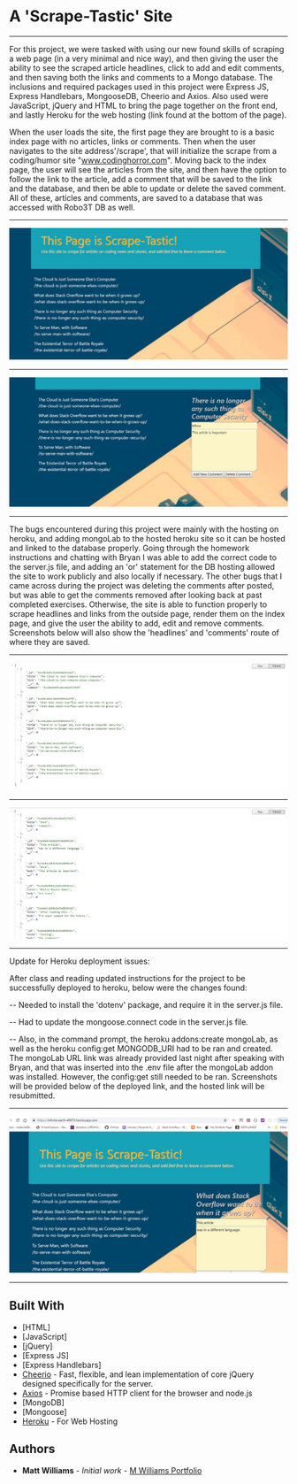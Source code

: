 # A 'Scrape-Tastic' Site
___

For this project, we were tasked with using our new found skills of scraping a web page (in a very minimal and nice way), and then giving the user the ability to see the scraped article headlines, click to add and edit comments, and then saving both the links and comments to a Mongo database.  The inclusions and required packages used in this project were Express JS, Express Handlebars, MongooseDB, Cheerio and Axios.  Also used were JavaScript, jQuery and HTML to bring the page together on the front end, and lastly Heroku for the web hosting (link found at the bottom of the page).

When the user loads the site, the first page they are brought to is a basic index page with no articles, links or comments.  Then when the user navigates to the site address'/scrape', that will initialize the scrape from a coding/humor site "www.codinghorror.com".  Moving back to the index page, the user will see the articles from the site, and then have the option to follow the link to the article, add a comment that will be saved to the link and the database, and then be able to update or delete the saved comment.  All of these, articles and comments, are saved to a database that was accessed with Robo3T DB as well.
___
![scrape-tastic-after-scrape](assets/img/scrape-tastic-after-scrape.jpg)
___
![scrape-tastic-add-edit-comment](assets/img/scrape-tastic-add-edit-comment.jpg)
___

The bugs encountered during this project were mainly with the hosting on heroku, and adding mongoLab to the hosted heroku site so it can be hosted and linked to the database properly.  Going through the homework instructions and chatting with Bryan I was able to add the correct code to the server.js file, and adding an 'or' statement for the DB hosting allowed the site to work publicly and also locally if necessary.  The other bugs that I came across during the project was deleting the comments after posted, but was able to get the comments removed after looking back at past completed exercises.  Otherwise, the site is able to function properly to scrape headlines and links from the outside page, render them on the index page, and give the user the ability to add, edit and remove comments.  Screenshots below will also show the 'headlines' and 'comments' route of where they are saved.
___
![scrape-tastic-headlines](assets/img/scrape-tastic-headlines.jpg)
___
![scrape-tastic-comments](assets/img/scrape-tastic-comments.jpg)

___

Update for Heroku deployment issues:

After class and reading updated instructions for the project to be successfully deployed to heroku, below were the changes found:

-- Needed to install the 'dotenv' package, and require it in the server.js file.

-- Had to update the mongoose.connect code in the server.js file.

-- Also, in the command prompt, the heroku addons:create mongoLab, as well as the heroku config:get MONGODB_URI had to be ran and created.  The mongoLab URL link was already provided last night after speaking with Bryan, and that was inserted into the .env file after the mongoLab addon was installed.  However, the config:get still needed to be ran.  Screenshots will be provided below of the deployed link, and the hosted link will be resubmitted.
___
![scrape-tastic-heroku-link](assets/img/scrape-tastic-heroku-link.jpg)
___

## Built With

* [HTML]
* [JavaScript]
* [jQuery]
* [Express JS]
* [Express Handlebars]
* [Cheerio](https://github.com/cheeriojs/cheerio) - Fast, flexible, and lean implementation of core jQuery designed specifically for the server.
* [Axios](https://www.npmjs.com/package/axios) - Promise based HTTP client for the browser and node.js
* [MongoDB]
* [Mongoose]
* [Heroku](https://infinite-earth-49673.herokuapp.com/) - For Web Hosting

## Authors

* **Matt Williams** - *Initial work* - [M Williams Portfolio](https://mattwills09.github.io/portfolio.html)
